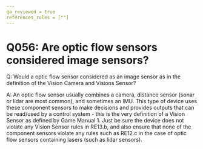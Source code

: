 ```yaml
---
qa_reviewed = true
references_rules = [""]
---
```


# Q056: Are optic flow sensors considered image sensors?

Q: Would a optic flow sensor considered as an image sensor as in the definition of the Vision Camera and Visions Sensor?

A: An optic flow sensor usually combines a camera, distance sensor (sonar or lidar are most common), and sometimes an IMU. This type of device uses these component sensors to make decisions and provides outputs that can be read/used by a control system - this is the very definition of a Vision Sensor as defined by Game Manual 1.  Just be sure the device does not violate any Vision Sensor rules in RE13.b, and also ensure that none of the component sensors violate any rules such as RE12.c in the case of optic flow sensors containing lasers (such as lidar sensors).